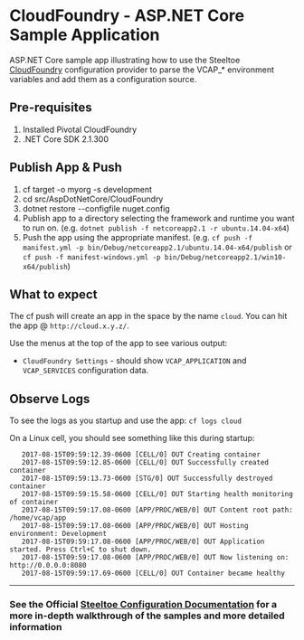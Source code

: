 # CloudFoundry - ASP.NET Core Sample Application

ASP.NET Core sample app illustrating how to use the Steeltoe [CloudFoundry](https://github.com/SteeltoeOSS/Configuration/tree/master/src/Steeltoe.Extensions.Configuration.CloudFoundry) configuration provider to parse the VCAP_* environment variables and add them as a configuration source.

## Pre-requisites

1. Installed Pivotal CloudFoundry
1. .NET Core SDK 2.1.300

## Publish App & Push

1. cf target -o myorg -s development
1. cd src/AspDotNetCore/CloudFoundry
1. dotnet restore --configfile nuget.config
1. Publish app to a directory selecting the framework and runtime you want to run on. (e.g. `dotnet publish -f netcoreapp2.1 -r ubuntu.14.04-x64`)
1. Push the app using the appropriate manifest. (e.g. `cf push -f manifest.yml -p bin/Debug/netcoreapp2.1/ubuntu.14.04-x64/publish` or `cf push -f manifest-windows.yml -p bin/Debug/netcoreapp2.1/win10-x64/publish`)

## What to expect

The cf push will create an app in the space by the name `cloud`. You can hit the app @ `http://cloud.x.y.z/`.

Use the menus at the top of the app to see various output:

* `CloudFoundry Settings` - should show `VCAP_APPLICATION` and `VCAP_SERVICES` configuration data.

## Observe Logs

To see the logs as you startup and use the app: `cf logs cloud`

On a Linux cell, you should see something like this during startup:

```text
   2017-08-15T09:59:12.39-0600 [CELL/0] OUT Creating container
   2017-08-15T09:59:12.85-0600 [CELL/0] OUT Successfully created container
   2017-08-15T09:59:13.73-0600 [STG/0] OUT Successfully destroyed container
   2017-08-15T09:59:15.58-0600 [CELL/0] OUT Starting health monitoring of container
   2017-08-15T09:59:17.08-0600 [APP/PROC/WEB/0] OUT Content root path: /home/vcap/app
   2017-08-15T09:59:17.08-0600 [APP/PROC/WEB/0] OUT Hosting environment: Development
   2017-08-15T09:59:17.08-0600 [APP/PROC/WEB/0] OUT Application started. Press Ctrl+C to shut down.
   2017-08-15T09:59:17.08-0600 [APP/PROC/WEB/0] OUT Now listening on: http://0.0.0.0:8080
   2017-08-15T09:59:17.69-0600 [CELL/0] OUT Container became healthy

```

---

### See the Official [Steeltoe Configuration Documentation](https://steeltoe.io/docs/steeltoe-configuration) for a more in-depth walkthrough of the samples and more detailed information